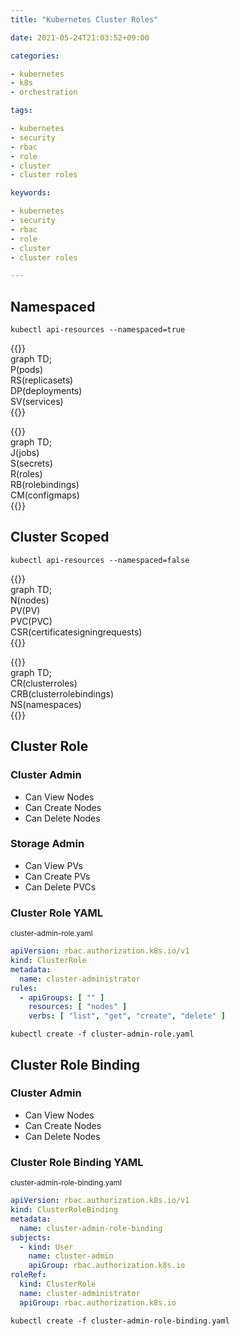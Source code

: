 ```yaml
---
title: "Kubernetes Cluster Roles"

date: 2021-05-24T21:03:52+09:00

categories:

- kubernetes
- k8s
- orchestration

tags:

- kubernetes
- security
- rbac
- role
- cluster
- cluster roles

keywords:

- kubernetes
- security
- rbac
- role
- cluster
- cluster roles

---
```


## Namespaced

```shell
kubectl api-resources --namespaced=true
```

{{<mermaid>}}  
graph TD;  
P(pods)  
RS(replicasets)  
DP(deployments)  
SV(services)  
{{</mermaid>}}

{{<mermaid>}}  
graph TD;  
J(jobs)  
S(secrets)  
R(roles)  
RB(rolebindings)  
CM(configmaps)  
{{</mermaid>}}

## Cluster Scoped

```shell
kubectl api-resources --namespaced=false
```

{{<mermaid>}}  
graph TD;  
N(nodes)  
PV(PV)  
PVC(PVC)  
CSR(certificatesigningrequests)  
{{</mermaid>}}

{{<mermaid>}}  
graph TD;  
CR(clusterroles)  
CRB(clusterrolebindings)  
NS(namespaces)  
{{</mermaid>}}

## Cluster Role

### Cluster Admin

- Can View Nodes
- Can Create Nodes
- Can Delete Nodes

### Storage Admin

- Can View PVs
- Can Create PVs
- Can Delete PVCs

### Cluster Role YAML

<sub>cluster-admin-role.yaml</sub>

```yaml
apiVersion: rbac.authorization.k8s.io/v1
kind: ClusterRole
metadata:
  name: cluster-administrator
rules:
  - apiGroups: [ "" ]
    resources: [ "nodes" ]
    verbs: [ "list", "get", "create", "delete" ]
```

```shell
kubectl create -f cluster-admin-role.yaml
```

## Cluster Role Binding

### Cluster Admin

- Can View Nodes
- Can Create Nodes
- Can Delete Nodes

### Cluster Role Binding YAML

<sub>cluster-admin-role-binding.yaml</sub>

```yaml
apiVersion: rbac.authorization.k8s.io/v1
kind: ClusterRoleBinding
metadata:
  name: cluster-admin-role-binding
subjects:
  - kind: User
    name: cluster-admin
    apiGroup: rbac.authorization.k8s.io
roleRef:
  kind: ClusterRole
  name: cluster-administrator
  apiGroup: rbac.authorization.k8s.io
```

```shell
kubectl create -f cluster-admin-role-binding.yaml
```

